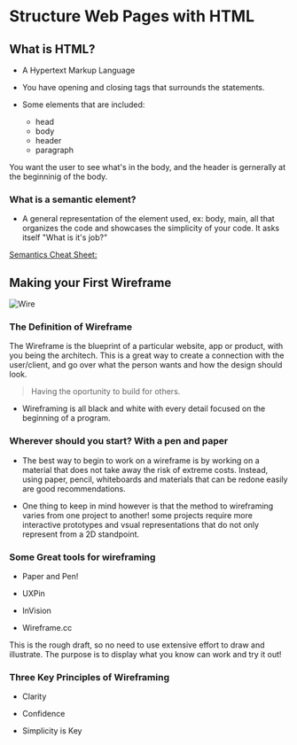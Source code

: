 # Structure Web Pages with HTML

## What is HTML?

- A Hypertext Markup Language

- You have opening and closing tags that surrounds the statements.

- Some elements that are included:

    - head
    - body
    - header
    - paragraph

You want the user to see what's in the body, and the header is gernerally at the beginninig of the body.

### What is a semantic element?

- A general representation of the element used, ex: body, main, all that organizes the code and showcases the simplicity of your code. It asks itself "What is it's job?"

[Semantics Cheat Sheet:](https://learn-the-web.algonquindesign.ca/topics/html-semantics-cheat-sheet/)

## Making your First Wireframe

![Wire](https://slickplan.com/blog/best-sketch-wireframe-kits-to-get-your-project-started)

### The Definition of Wireframe

The Wireframe is the blueprint of a particular website, app or product, with you being the architech. This is a great way to create a connection with the user/client, and go over what the person wants and how the design should look.

> Having the oportunity to build for others.

- Wireframing is all black and white with every detail focused on the beginning of a program.

### Wherever should you start? With a pen and paper

- The best way to begin to work on a wireframe is by working on a material that does not take away the risk of extreme costs. Instead, using paper, pencil, whiteboards and materials that can be redone easily are good recommendations.

- One thing to keep in mind however is that the method to wireframing varies from one project to another! some projects require more interactive prototypes and vsual representations that do not only represent from a 2D standpoint.

### Some Great tools for wireframing

- Paper and Pen!

- UXPin

- InVision

- Wireframe.cc

This is the rough draft, so no need to use extensive effort to draw and illustrate. The purpose is to display what you know can work and try it out!

### Three Key Principles of Wireframing

- Clarity

- Confidence

- Simplicity is Key
